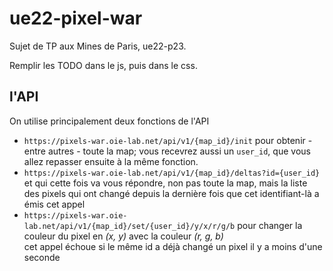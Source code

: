 # ue22-pixel-war

Sujet de TP aux Mines de Paris, ue22-p23.

Remplir les TODO dans le js, puis dans le css.

## l'API

On utilise principalement deux fonctions de l'API

* `https://pixels-war.oie-lab.net/api/v1/{map_id}/init`
  pour obtenir - entre autres - toute la map; vous recevrez aussi un `user_id`, que vous allez repasser ensuite à la même fonction.
* `https://pixels-war.oie-lab.net/api/v1/{map_id}/deltas?id={user_id}`
    et qui cette fois va vous répondre, non pas toute la map, mais la liste des pixels qui ont changé depuis la dernière fois que cet identifiant-là a émis cet appel
* `https://pixels-war.oie-lab.net/api/v1/{map_id}/set/{user_id}/y/x/r/g/b`
  pour changer la couleur du pixel en *(x, y)* avec la couleur *(r, g, b)*  
  cet appel échoue si le même id a déjà changé un pixel il y a moins d'une seconde
